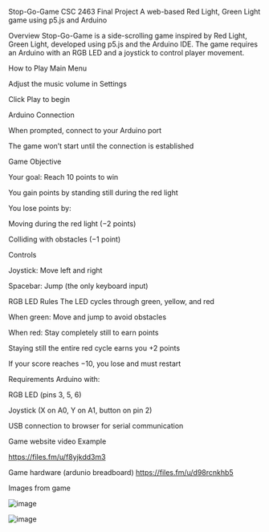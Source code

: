 Stop-Go-Game
CSC 2463 Final Project
A web-based Red Light, Green Light game using p5.js and Arduino

Overview
Stop-Go-Game is a side-scrolling game inspired by Red Light, Green Light, developed using p5.js and the Arduino IDE. The game requires an Arduino with an RGB LED and a joystick to control player movement.

How to Play
Main Menu

Adjust the music volume in Settings

Click Play to begin

Arduino Connection

When prompted, connect to your Arduino port

The game won’t start until the connection is established

Game Objective

Your goal: Reach 10 points to win

You gain points by standing still during the red light

You lose points by:

Moving during the red light (−2 points)

Colliding with obstacles (−1 point)

Controls

Joystick: Move left and right

Spacebar: Jump (the only keyboard input)

RGB LED Rules
The LED cycles through green, yellow, and red

When green: Move and jump to avoid obstacles

When red: Stay completely still to earn points

Staying still the entire red cycle earns you +2 points

If your score reaches −10, you lose and must restart

Requirements
Arduino with:

RGB LED (pins 3, 5, 6)

Joystick (X on A0, Y on A1, button on pin 2)

USB connection to browser for serial communication


Game website video Example

https://files.fm/u/f8yjkdd3m3

Game hardware (ardunio breadboard)
https://files.fm/u/d98rcnkhb5

Images from game 

![image](https://github.com/user-attachments/assets/525810b9-59a6-4d7d-a1f0-a06ffd6c12e6)

![image](https://github.com/user-attachments/assets/f9b4f72d-17c8-4469-8fa0-b4dff6ddd0f2)

